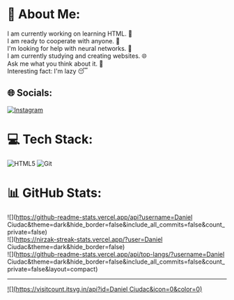 # 💫 About Me:
I am currently working on learning HTML. 📘<br>I am ready to cooperate with anyone. 🤝<br>I'm looking for help with neural networks. 🤖<br>I am currently studying and creating websites. 🌐<br>Ask me what you think about it. 🤔<br>Interesting fact: I'm lazy 😴


## 🌐 Socials:
[![Instagram](https://img.shields.io/badge/Instagram-%23E4405F.svg?logo=Instagram&logoColor=white)](https://instagram.com/https://www.instagram.com/daniel.ciudac?igsh=MTZvc2s4aTBkZzY4eA==) 

# 💻 Tech Stack:
![HTML5](https://img.shields.io/badge/html5-%23E34F26.svg?style=for-the-badge&logo=html5&logoColor=white) ![Git](https://img.shields.io/badge/git-%23F05033.svg?style=for-the-badge&logo=git&logoColor=white)
# 📊 GitHub Stats:
![](https://github-readme-stats.vercel.app/api?username=Daniel Ciudac&theme=dark&hide_border=false&include_all_commits=false&count_private=false)<br/>
![](https://nirzak-streak-stats.vercel.app/?user=Daniel Ciudac&theme=dark&hide_border=false)<br/>
![](https://github-readme-stats.vercel.app/api/top-langs/?username=Daniel Ciudac&theme=dark&hide_border=false&include_all_commits=false&count_private=false&layout=compact)

---
[![](https://visitcount.itsvg.in/api?id=Daniel Ciudac&icon=0&color=0)](https://visitcount.itsvg.in)

<!-- Proudly created with GPRM ( https://gprm.itsvg.in ) -->
